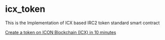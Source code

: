 # icx_token

This is the Implementation of ICX based IRC2 token standard smart contract

[Create a token on ICON Blockchain (ICX) in 10 minutes](https://medium.com/@abhi_/create-a-token-on-icon-blockchain-icx-in-10-minutes-3e64dea8d505)
